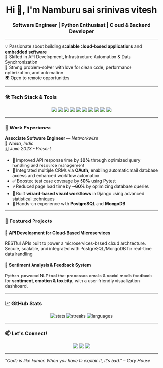 <h1 align="center">Hi 👋, I'm Namburu sai srinivas vitesh</h1>
<h3 align="center">Software Engineer | Python Enthusiast | Cloud & Backend Developer</h3>

---

💡 Passionate about building **scalable cloud-based applications** and **embedded software**  
🚀 Skilled in API Development, Infrastructure Automation & Data Synchronization  
🔧 Strong problem-solver with love for clean code, performance optimization, and automation  
🌍 Open to remote opportunities

---

### 🛠️ Tech Stack & Tools

<p align="center">
  <img src="https://img.shields.io/badge/-Python-3776AB?style=for-the-badge&logo=python&logoColor=white" />
  <img src="https://img.shields.io/badge/-Django-092E20?style=for-the-badge&logo=django&logoColor=white" />
  <img src="https://img.shields.io/badge/-Docker-2496ED?style=for-the-badge&logo=docker&logoColor=white" />
  <img src="https://img.shields.io/badge/-Kubernetes-326CE5?style=for-the-badge&logo=kubernetes&logoColor=white" />
  <img src="https://img.shields.io/badge/-PostgreSQL-4169E1?style=for-the-badge&logo=postgresql&logoColor=white" />
  <img src="https://img.shields.io/badge/-MongoDB-47A248?style=for-the-badge&logo=mongodb&logoColor=white" />
  <img src="https://img.shields.io/badge/-Terraform-7B42BC?style=for-the-badge&logo=terraform&logoColor=white" />
  <img src="https://img.shields.io/badge/-GCP-4285F4?style=for-the-badge&logo=googlecloud&logoColor=white" />
  <img src="https://img.shields.io/badge/-Linux-FCC624?style=for-the-badge&logo=linux&logoColor=black" />
  <img src="https://img.shields.io/badge/-Git-F05032?style=for-the-badge&logo=git&logoColor=white" />
</p>

---

### 💼 Work Experience

**Associate Software Engineer** — *Networkwize*  
📍 *Noida, India*  
🗓️ *June 2023 – Present*

- 🚀 Improved API response time by **30%** through optimized query handling and resource management  
- 🔐 Integrated multiple CRMs via **OAuth**, enabling automatic mail database access and enhanced workflow automation  
- ✅ Boosted test case coverage by **50%** using Pytest  
- ⚡ Reduced page load time by **~60%** by optimizing database queries  
- 🧠 Built **wizard-based visual workflows** in Django using advanced statistical techniques  
- 💾 Hands-on experience with **PostgreSQL** and **MongoDB**

---

### 📂 Featured Projects

#### 📌 API Development for Cloud-Based Microservices  
RESTful APIs built to power a microservices-based cloud architecture. Secure, scalable, and integrated with PostgreSQL/MongoDB for real-time data handling.

#### 📌 Sentiment Analysis & Feedback System  
Python-powered NLP tool that processes emails & social media feedback for **sentiment, emotion & toxicity**, with a user-friendly visualization dashboard.

---

### 📈 GitHub Stats

<p align="center">
  <img src="https://github-readme-stats.vercel.app/api?username=vitesh2002&show_icons=true&theme=tokyonight" alt="stats" />
  <img src="https://github-readme-streak-stats.herokuapp.com/?user=vitesh2002&theme=tokyonight" alt="streaks" />
  <img src="https://github-readme-stats.vercel.app/api/top-langs/?username=vitesh2002&layout=compact&theme=tokyonight" alt="languages" />
</p>

---

### 📫 Let's Connect!

<p align="center">
  <a href="mailto:your.email@example.com"><img src="https://img.shields.io/badge/-Email-D14836?style=for-the-badge&logo=gmail&logoColor=white" /></a>
  <a href="https://www.linkedin.com/in/YOUR-LINKEDIN/"><img src="https://img.shields.io/badge/-LinkedIn-0077B5?style=for-the-badge&logo=linkedin&logoColor=white" /></a>
  <a href="https://yourportfolio.com"><img src="https://img.shields.io/badge/-Portfolio-24292E?style=for-the-badge&logo=githubpages&logoColor=white" /></a>
</p>

---

*“Code is like humor. When you have to explain it, it’s bad.” – Cory House*
